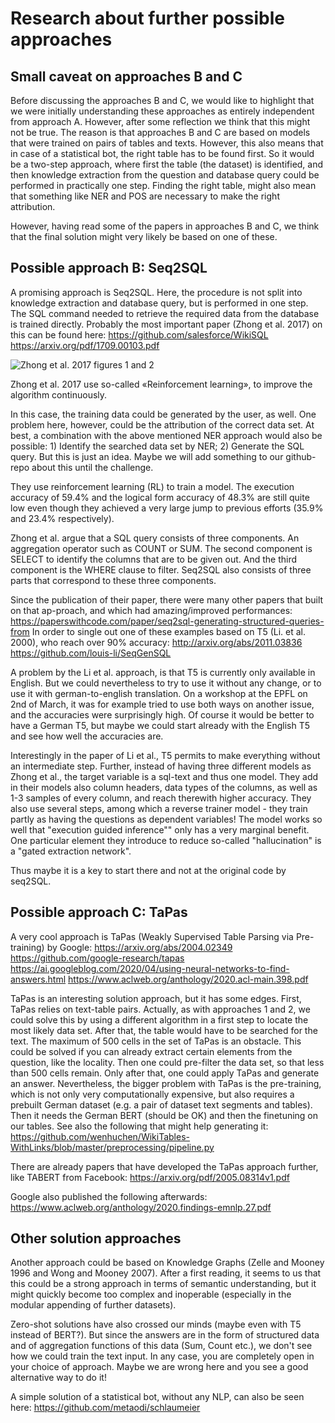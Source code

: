 # Research about further possible approaches

## Small caveat on approaches B and C

Before discussing the approaches B and C, we would like to highlight that we were initially understanding these approaches as entirely independent from approach A. However, after some reflection we think that this might not be true. The reason is that approaches B and C are based on models that were trained on pairs of tables and texts. However, this also means that in case of a statistical bot, the right table has to be found first. So it would be a two-step approach, where first the table (the dataset) is identified, and then knowledge extraction from the question and database query could be performed in practically one step. Finding the right table, might also mean that something like NER and POS are necessary to make the right attribution.

However, having read some of the papers in approaches B and C, we think that the final solution might very likely be based on one of these.


## Possible approach B: Seq2SQL

A promising approach is Seq2SQL. Here, the procedure is not split into knowledge extraction and database query, but is performed in one step. The SQL command needed to retrieve the required data from the database is trained directly. Probably the most important paper (Zhong et al. 2017) on this can be found here:
https://github.com/salesforce/WikiSQL
https://arxiv.org/pdf/1709.00103.pdf

![Zhong et al. 2017 figures 1 and 2](https://github.com/statistikZH/statbot/blob/main/documentation/figures/zhong_2017_fig1and2.png)

Zhong et al. 2017 use so-called «Reinforcement learning», to improve the algorithm continuously.  

In this case, the training data could be generated by the user, as well. One problem here, however, could be the attribution of the correct data set. At best, a combination with the above mentioned NER approach would also be possible: 1) Identify the searched data set by NER; 2) Generate the SQL query. But this is just an idea. Maybe we will add something to our github-repo about this until the challenge.

They use reinforcement learning (RL) to train a model. The execution accuracy of 59.4% and the logical form accuracy of 48.3% are still quite low even though they achieved a very large jump to previous efforts (35.9% and 23.4% respectively).

Zhong et al. argue that a SQL query consists of three components. An aggregation operator such as COUNT or SUM. The second component is SELECT to identify the columns that are to be given out. And the third component is the WHERE clause to filter. Seq2SQL also consists of three parts that correspond to these three components. 

Since the publication of their paper, there were many other papers that built on that ap-proach, and which had amazing/improved performances:
https://paperswithcode.com/paper/seq2sql-generating-structured-queries-from
In order to single out one of these examples based on T5 (Li. et al. 2000), who reach over 90% accuracy:
http://arxiv.org/abs/2011.03836
https://github.com/louis-li/SeqGenSQL

A problem by the Li et al. approach, is that T5 is currently only available in English. But we could nevertheless to try to use it without any change, or to use it with german-to-english translation. On a workshop at the EPFL on 2nd of March, it was for example tried to use both ways on another issue, and the accuracies were surprisingly high. Of course it would be better to have a German T5, but maybe we could start already with the English T5 and see how well the accuracies are. 

Interestingly in the paper of Li et al., T5 permits to make everything without an intermediate step. Further, instead of having three different models as Zhong et al., the target variable is a sql-text and thus one model. They add in their models also column headers, data types of the columns, as well as 1-3 samples of every column, and reach therewith higher accuracy. They also use several steps, among which a reverse trainer model - they train partly as having the questions as dependent variables! The model works so well that "execution guided inference"" only has a very marginal benefit. One particular element they introduce to reduce so-called "hallucination" is a "gated extraction network".

Thus maybe it is a key to start there and not at the original code by seq2SQL.

## Possible approach C: TaPas

A very cool approach is TaPas (Weakly Supervised Table Parsing via Pre-training) by Google: 
https://arxiv.org/abs/2004.02349
https://github.com/google-research/tapas
https://ai.googleblog.com/2020/04/using-neural-networks-to-find-answers.html
https://www.aclweb.org/anthology/2020.acl-main.398.pdf

TaPas is an interesting solution approach, but it has some edges. First, TaPas relies on text-table pairs. Actually, as with approaches 1 and 2, we could solve this by using a different algorithm in a first step to locate the most likely data set. After that, the table would have to be searched for the text. The maximum of 500 cells in the set of TaPas is an obstacle. This could be solved if you can already extract certain elements from the question, like the locality. Then one could pre-filter the data set, so that less than 500 cells remain. Only after that, one could apply TaPas and generate an answer. 
Nevertheless, the bigger problem with TaPas is the pre-training, which is not only very computationally expensive, but also requires a prebuilt German dataset (e.g. a pair of dataset text segments and tables). Then it needs the German BERT (should be OK) and then the finetuning on our tables. See also the following that might help generating it:
https://github.com/wenhuchen/WikiTables-WithLinks/blob/master/preprocessing/pipeline.py

There are already papers that have developed the TaPas approach further, like TABERT from Facebook: https://arxiv.org/pdf/2005.08314v1.pdf

Google also published the following afterwards:
https://www.aclweb.org/anthology/2020.findings-emnlp.27.pdf


## Other solution approaches
Another approach could be based on Knowledge Graphs (Zelle and Mooney 1996 and Wong and Mooney 2007). After a first reading, it seems to us that this could be a strong approach in terms of semantic understanding, but it might quickly become too complex and inoperable (especially in the modular appending of further datasets).

Zero-shot solutions have also crossed our minds (maybe even with T5 instead of BERT?). But since the answers are in the form of structured data and of aggregation functions of this data (Sum, Count etc.), we don't see how we could train the text input. 
In any case, you are completely open in your choice of approach. Maybe we are wrong here and you see a good alternative way to do it!

A simple solution of a statistical bot, without any NLP, can also be seen here:
https://github.com/metaodi/schlaumeier
